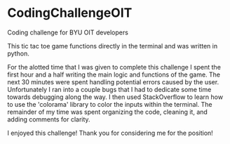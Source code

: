 # CodingChallengeOIT
Coding challenge for BYU OIT developers

This tic tac toe game functions directly in the terminal and was written in python.

For the alotted time that I was given to complete this challenge I spent the first hour and a half writing the main logic and functions of the game. The next 30 minutes were spent handling potential errors caused by the user. 
Unfortunately I ran into a couple bugs that I had to dedicate some time towards debugging along the way. 
I then used StackOverflow to learn how to use the 'colorama' library to color the inputs within the terminal. 
The remainder of my time was spent organizing the code, cleaning it, and adding comments for clarity. 

I enjoyed this challenge! Thank you for considering me for the position!
